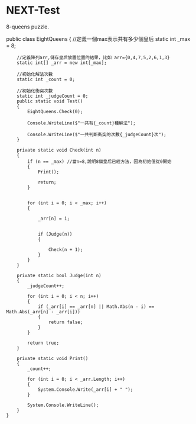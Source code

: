 # NEXT-Test
8-queens puzzle.

public class EightQueens
    {
        //定義一個max表示共有多少個皇后
        static int _max = 8;

        //定義陣列arr,儲存皇后放置位置的結果，比如 arr={0,4,7,5,2,6,1,3}
        static int[] _arr = new int[_max];

        //初始化解法次數
        static int _count = 0;

        //初始化衝突次數
        static int _judgeCount = 0;
        public static void Test()
        {
            EightQueens.Check(0);

            Console.WriteLine($"一共有{_count}種解法");

            Console.WriteLine($"一共判斷衝突的次數{_judgeCount}次");
        }

        private static void Check(int n)
        {
            if (n == _max) //當n=8,說明8個皇后已經方法，因為初始值從0開始
            {
                Print();

                return;
            }

            
            for (int i = 0; i < _max; i++)
            {
               
                _arr[n] = i;

               
                if (Judge(n))
                {
                 
                    Check(n + 1);
                }
            }
        }

        private static bool Judge(int n)
        {
            _judgeCount++;

            for (int i = 0; i < n; i++)
            {
                if (_arr[i] == _arr[n] || Math.Abs(n - i) == Math.Abs(_arr[n] - _arr[i]))
                {
                    return false;
                }
            }

            return true;
        }

        private static void Print()
        {
            _count++;

            for (int i = 0; i < _arr.Length; i++)
            {
                System.Console.Write(_arr[i] + " ");
            }

            System.Console.WriteLine();
        }
    }
